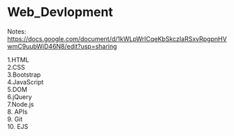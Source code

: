 # Web_Devlopment

Notes:
https://docs.google.com/document/d/1kWLpWrlCqeKbSkczIaRSxvRpgpnHVwmC9uubWiD46N8/edit?usp=sharing

1.HTML <br>
2.CSS <br>
3.Bootstrap <br>
4.JavaScript <br>
5.DOM <br>
6.jQuery <br>
7.Node.js <br>
8. APIs <br>
9. Git <br>
10. EJS <br>
